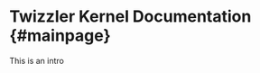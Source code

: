 Twizzler Kernel Documentation                       {#mainpage}
=============================
This is an intro
